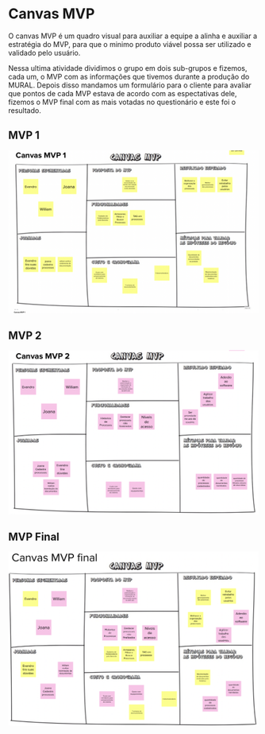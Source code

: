 # Canvas MVP

O canvas MVP é um quadro visual para auxiliar a equipe a alinha e auxiliar a estratégia do MVP, para que o minimo produto viável possa ser utilizado e validado pelo usuário.

Nessa ultima atividade dividimos o grupo em dois sub-grupos e fizemos, cada um, o MVP com as informações que tivemos durante a produção do MURAL. Depois disso mandamos um formulário para o cliente para avaliar que pontos de cada MVP estava de acordo com as espectativas dele, fizemos o MVP final com as mais votadas no questionário e este foi o resultado.

## MVP 1

![mvp 1](../assets/imgs/mvp1.png)

## MVP 2

![mvp 2](../assets/imgs/mvp2.png)

## MVP Final

![mvp final](../assets/imgs/mvpfinal.png)
